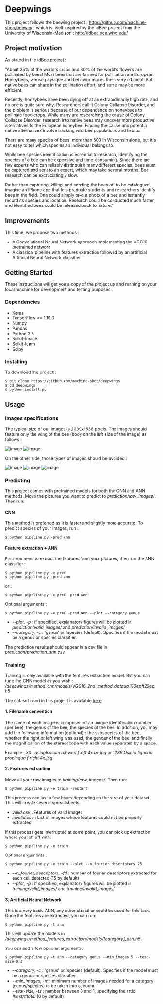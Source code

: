 # Deepwings 

This project follows the beewing project : https://github.com/machine-shop/beewing, which is itself inspired by the idBee project from the University of Wisconsin-Madison : http://idbee.ece.wisc.edu/


## Project motivation

As stated in the idBee project :

"About 35% of the world's crops and 80% of the world’s flowers are pollinated by bees! Most bees that are farmed for pollination are European Honeybees, whose physique and behavior makes them very efficient. But native bees can share in the pollination effort, and some may be more efficient.

Recently, honeybees have been dying off at an extraordinarily high rate, and no one is quite sure why. Researchers call it Colony Collapse Disorder, and the problem is serious because of our dependence on honeybees to pollinate food crops. While many are researching the cause of Colony Collapse Disorder, research into native bees may uncover more productive alternatives to the European honeybee. Finding the cause and potential native alternatives involve tracking wild bee populations and habits.

There are many species of bees, more than 500 in Wisconsin alone, but it's not easy to tell which species an individual belongs to.

While bee species identification is essential to research, identifying the species of a bee can be expensive and time-consuming. Since there are few experts who can reliably distinguish many different species, bees must be captured and sent to an expert, which may take several months. Bee research can be excruciatingly slow.

Rather than capturing, killing, and sending the bees off to be catalogued, imagine an iPhone app that lets graduate students and researchers identify bees in the field. One could simply take a photo of a bee and instantly record its species and location. Research could be conducted much faster, and identified bees could be released back to nature."

## Improvements

This time, we propose two methods : 
* A Convolutional Neural Network approach implementing the VGG16 pretrained network
* A classical pipeline with features extraction followed by an artificial Artificial Neural Network classifier

## Getting Started
These instructions will get you a copy of the project up and running on your local machine for development and testing purposes. 
### Dependencies
* Keras
* TensorFlow <= 1.10.0
* Numpy
* Pandas
* Python 3.5
* Scikit-image
* Scikit-learn
* Scipy

### Installing

To download the project :
```
$ git clone https://github.com/machine-shop/deepwings
$ cd deepwings
$ python install.py
```

## Usage
### Images specifications
The typical size of our images is 2039x1536 pixels. The images should feature only the wing of the bee (body on the left side of the image) as follows :

![image](./examples/ex1.jpg)
![image](./examples/ex2.jpg)

On the other side, those types of images should be avoided :

![image](./examples/ex3.jpg)
![image](./examples/ex4.jpg)
![image](./examples/ex5.jpg)




### Predicting
This project comes with pretrained models for both the CNN and ANN methods.
Move the pictures you want to predict to *prediction/raw_images/*. Then run:

#### CNN
This method is preferred as it is faster and slightly more accurate. To predict species of your images, run :
```
$ python pipeline.py -pred cnn 
```
#### Feature extraction + ANN
First you need to extract the features from your pictures, then run the ANN classifier :
```
$ python pipeline.py -e pred
$ python pipeline.py -pred ann
```
or :
``` 
$ python pipeline.py -e pred -pred ann
```
Optional arguments :
```
$ python pipeline.py -e pred -pred ann --plot --category genus
```
* *--plot, -p* : if specified, explanatory figures will be plotted in *prediction/valid_images/* and *prediction/invalid_images/*
* *--category, -c* : 'genus' or 'species'(default). Specifies if the model must be a genus or species classifier.

The prediction results should appear in a csv file in *prediction/prediction_ann.csv*.


### Training
Training is only available with the features extraction model.
But you can tune the CNN model as you wish : */deepwings/method_cnn/models/VGG16_2nd_method_dataug_110epft20ep.h5* 

The dataset used in this project is available [here](https://www.dropbox.com/sh/r04kyryo6ljs6x0/AAAhAU4XKVJzuRyrroYLVdnua?dl=0)
#### 1. Filename convention
The name of each image is composed of an unique identification number (per bee), the genus of the bee, the species of the bee.
In addition, you may add the following information (optional) : the subspecies of the bee, whether the right or left wing was used, the gender of the bee, and finally the magnification of the stereoscope with each value separated by a space.     

Example : *30 Lasioglossum rohweri f left 4x bx.jpg* or *1239 Osmia lignaria propinqua f right 4x.jpg*
#### 2. Features extraction
Move all your raw images to *training/raw_images/*. Then run:
```
$ python pipeline.py -e train -restart
```
This process can last a few hours depending on the size of your dataset.
This will create several spreadsheets :
* *valid.csv* : Features of valid images 
* *invalid.csv* : List of images whose features could not be properly extracted

If this process gets interrupted at some point, you can pick up extraction where you left off with:
```
$ python pipeline.py -e train
```
Optional arguments :
```
$ python pipeline.py -e train --plot --n_fourier_descriptors 25
```
* *--n_fourier_descriptors, -fd* : number of fourier descriptors extracted for each cell detected (15 by default) 
* *--plot, -p* : if specified, explanatory figures will be plotted in *training/valid_images/* and *training/invalid_images/*

#### 3. Artificial Neural Network
This is a very basic ANN, any other classifier could be used for this task. Once the features are extracted, you can run:
``` 
$ python pipeline.py -t ann 
```
This will update the models in */deepwings/method_features_extraction/models/[category]_ann.h5*.

You can add a few optional arguments:
```
$ python pipeline.py -t ann --category genus --min_images 5 --test-size 0.3
```
* *--category, -c* : 'genus' or 'species'(default). Specifies if the model must be a genus or species classifier.
* *--min_images, -m* : minimum number of images needed for a category (genus/species) to be taken into account
* *--test-size, -ts* : number between 0 and 1, specifying the ratio *#test/#total* (0 by default)
